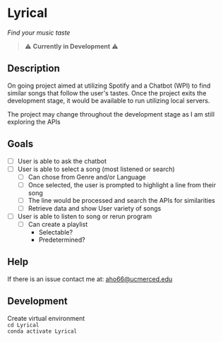 # Lyrical
*Find your music taste*

> ⚠️ **Currently in Development** ⚠️

## Description
On going project aimed at utilizing Spotify and a Chatbot (WPI) to find similar songs that follow the user's tastes. Once the project exits the development stage, it would be available to run utilizing local servers. 

The project may change throughout the development stage as I am still exploring the APIs

## Goals
- [ ] User is able to ask the chatbot
- [ ] User is able to select a song (most listened or search)
    - [ ] Can chose from Genre and/or Language
    - [ ] Once selected, the user is prompted to highlight a line from their song
    - [ ] The line would be processed and search the APIs for similarities
    - [ ] Retrieve data and show User variety of songs
- [ ] User is able to listen to song or rerun program
    - [ ] Can create a playlist
        - Selectable?
        - Predetermined?

## Help
If there is an issue contact me at: aho66@ucmerced.edu

## Development
Create virtual environment
<br>
` cd Lyrical ` 
<br>
` conda activate Lyrical `
